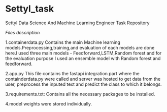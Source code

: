# Settyl_task
Settyl Data Science And Machine Learning Engineer Task Repository

*Files description*

1.containerdata.py
    Contains the main Machine learning models.Preprocessing,training,and evaluation of each models are done here.I used three main models - Feedforward,LSTM,Random forest and for the evaluation purpose I used an ensemble model with Random forest and feedforward.

2.app.py
    This file contains the fastapi integration part where the containderdata.py were called and server was hosted to get data from the user, preprocess the inputed text and predict the class to which it belongs.

3.requirements.txt:
    Contains all the necessary packages to be installed.

4.model weights were stored individually.
